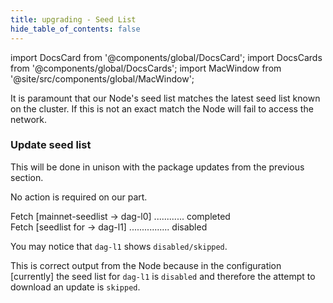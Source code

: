 ```yaml
---
title: upgrading - Seed List
hide_table_of_contents: false
---
```

<intro-end />

import DocsCard from '@components/global/DocsCard';
import DocsCards from '@components/global/DocsCards';
import MacWindow from '@site/src/components/global/MacWindow';

<head>
  <title>Constellation Network Automation with nodectl</title>
  <meta
    name="description"
    content="Constellation Network Automation - Upgrade Tessellation with nodectl"
  />
</head>

It is paramount that our Node's seed list matches the latest seed list known on the cluster.  If this is not an exact match the Node will fail to access the network.

### Update seed list

This will be done in unison with the package updates from the previous section.

No action is required on our part.

<MacWindow>
  Fetch [mainnet-seedlist -> dag-l0] ............ completed<br />
  Fetch [seedlist for -> dag-l1] ................ disabled<br />
</MacWindow>

You may notice that `dag-l1` shows `disabled/skipped`.  

This is correct output from the Node because in the configuration [currently] the seed list for `dag-l1` is `disabled` and therefore the attempt to download an update is `skipped`.